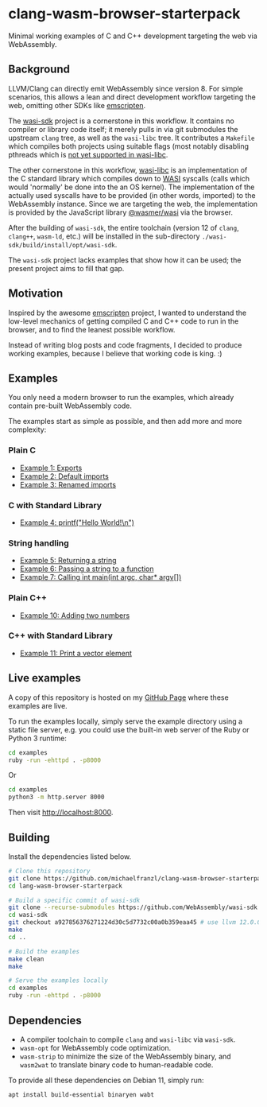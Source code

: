 # clang-wasm-browser-starterpack

Minimal working examples of C and C++ development targeting the web via WebAssembly.


## Background

LLVM/Clang can directly emit WebAssembly since version 8. For simple scenarios, this allows a
lean and direct development workflow targeting the web,
omitting other SDKs like [emscripten](https://emscripten.org/).

The [wasi-sdk](https://github.com/WebAssembly/wasi-sdk) project is a cornerstone in this workflow.
It contains no compiler or library code itself; it merely pulls in via git submodules the upstream
`clang` tree, as well as the `wasi-libc` tree. It contributes a `Makefile` which compiles both
projects using suitable flags (most notably disabling pthreads which is [not yet supported in
wasi-libc](https://github.com/WebAssembly/wasi-libc/issues/209).

The other cornerstone in this workflow, [wasi-libc](https://github.com/WebAssembly/wasi-libc) is an
implementation of the C standard library which compiles down to [WASI](https://wasi.dev/) syscalls
(calls which would 'normally' be done into the an OS kernel). The implementation of the actually
used syscalls have to be provided (in other words, imported) to the WebAssembly instance. Since we
are targeting the web, the implementation is provided by the JavaScript library
[@wasmer/wasi](https://github.com/wasmerio/wasmer-js/tree/master/packages/wasi) via the browser.

After the building of `wasi-sdk`, the entire toolchain (version 12 of `clang`, `clang++`, `wasm-ld`,
etc.) will be installed in the sub-directory `./wasi-sdk/build/install/opt/wasi-sdk`.

The `wasi-sdk` project lacks examples that show how it can be used; the present project aims to fill
that gap.


## Motivation

Inspired by the awesome [emscripten](https://emscripten.org/) project, I wanted to understand the
low-level mechanics of getting compiled C and C++ code to run in the browser, and to find the leanest
possible workflow.

Instead of writing blog posts and code fragments, I decided to produce working examples, because I
believe that working code is king. :)


## Examples

You only need a modern browser to run the examples, which already contain pre-built
WebAssembly code.

The examples start as simple as possible, and then add more and more complexity:

### Plain C

* [Example 1: Exports](examples/01)
* [Example 2: Default imports](examples/02)
* [Example 3: Renamed imports](examples/03)

### C with Standard Library

* [Example 4: printf("Hello World!\n")](examples/04)

###  String handling

* [Example 5: Returning a string](examples/05)
* [Example 6: Passing a string to a function](examples/06)
* [Example 7: Calling int main(int argc, char* argv[])](examples/07)


### Plain C++

* [Example 10: Adding two numbers](examples/10)

### C++ with Standard Library

* [Example 11: Print a vector element](examples/11)


## Live examples

A copy of this repository is hosted on my [GitHub Page](https://michaelfranzl.github.io/clang-wasm-browser-starterpack) where these examples are live.

To run the examples locally, simply serve the example directory using a static file server, e.g. you
could use the built-in web server of the Ruby or Python 3 runtime:

```sh
cd examples
ruby -run -ehttpd . -p8000
```

Or

```sh
cd examples
python3 -m http.server 8000
```

Then visit [http://localhost:8000](http://localhost:8000).


## Building

Install the dependencies listed below.

```sh
# Clone this repository
git clone https://github.com/michaelfranzl/clang-wasm-browser-starterpack.git
cd lang-wasm-browser-starterpack

# Build a specific commit of wasi-sdk
git clone --recurse-submodules https://github.com/WebAssembly/wasi-sdk.git # about 1.5 GB
cd wasi-sdk
git checkout a927856376271224d30c5d7732c00a0b359eaa45 # use llvm 12.0.0 release
make
cd ..

# Build the examples
make clean
make

# Serve the examples locally
cd examples
ruby -run -ehttpd . -p8000
```

## Dependencies

* A compiler toolchain to compile `clang` and `wasi-libc` via `wasi-sdk`.
* `wasm-opt` for WebAssembly code optimization.
* `wasm-strip` to minimize the size of the WebAssembly binary, and `wasm2wat` to translate binary code to human-readable code.

To provide all these dependencies on Debian 11, simply run:

```sh
apt install build-essential binaryen wabt
```
